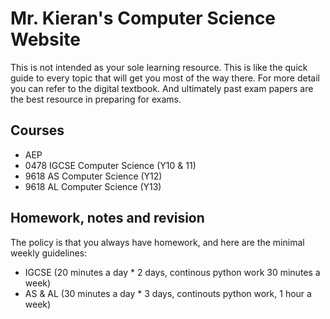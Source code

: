 # Mr. Kieran's Computer Science Website

This is not intended as your sole learning resource. This is like the quick guide to every topic that will get you most of the way there. For more detail you can refer to the digital textbook. And ultimately past exam papers are the best resource in preparing for exams.

## Courses

* AEP
* 0478 IGCSE Computer Science (Y10 & 11)
* 9618 AS Computer Science (Y12)
* 9618 AL Computer Science (Y13)

## Homework, notes and revision

The policy is that you always have homework, and here are the minimal weekly guidelines:

* IGCSE (20 minutes a day * 2 days, continous python work 30 minutes a week)
* AS & AL (30 minutes a day * 3 days, continouts python work, 1 hour a week)



